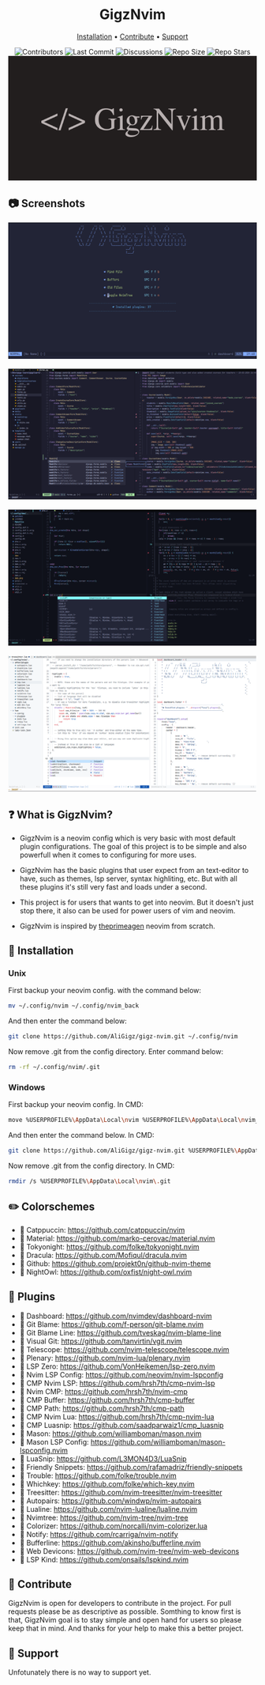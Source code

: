 <h1 align="center">GigzNvim</h1>

<div align="center">
    <a href="https://github.com/AliGigz/gigz-nvim?tab=readme-ov-file#--installation">Installation</a>
    <span> • </span>
    <a href="https://github.com/AliGigz/gigz-nvim?tab=readme-ov-file#--contribute">Contribute</a>
    <span> • </span>
    <a href="https://github.com/AliGigz/gigz-nvim?tab=readme-ov-file#--support">Support</a>
    <p></p>
</div>

<div align="center">
<img style="margine: 10px;" src="https://img.shields.io/github/contributors/AliGigz/gigz-nvim?style=for-the-badge&label=%EF%82%9B%20Contributors&labelColor=%231a1b26&color=%23a9b1d6" alt="Contributors">
<img style="margine: 10px" src="https://img.shields.io/github/last-commit/AliGigz/gigz-nvim?style=for-the-badge&label=%EF%82%9B%20Last%20Commit&labelColor=%231a1b26&color=%23a9b1d6" alt="Last Commit">
<img style="margine: 10px" src="https://img.shields.io/github/discussions/AliGigz/gigz-nvim?style=for-the-badge&label=%EF%82%9B%20Discussions&labelColor=%231a1b26&color=%23a9b1d6" alt="Discussions">
<img style="margine: 10px" src="https://img.shields.io/github/repo-size/AliGigz/gigz-nvim?style=for-the-badge&label=%EF%82%9B%20Size&labelColor=%231a1b26&color=%23a9b1d6" alt="Repo Size">
<img style="margine: 10px" src="https://img.shields.io/github/stars/AlIGigz/gigz-nvim?style=for-the-badge&label=%EF%82%9B%20Stars&labelColor=%231a1b26&color=%23a9b1d6" alt="Repo Stars">

</div>

<div align="center">
    <img src="https://github.com/AliGigz/gigz-nvim/blob/main/logos/GigzNvim.png">
</div>

## 📷  Screenshots
<div align="center">
    <img src="https://github.com/AliGigz/gigz-nvim/blob/main/screenshots/gigz-nvim-dash.png">
    <br>
    <br>
    <img src="https://github.com/AliGigz/gigz-nvim/blob/main/screenshots/gigz-nvim-py.png">
    <br>
    <br>
    <img src="https://github.com/AliGigz/gigz-nvim/blob/main/screenshots/gigz-nvim-c.png">
    <br>
    <br>
    <img src="https://github.com/AliGigz/gigz-nvim/blob/main/screenshots/gigz-nvim-lua.png">
</div>

## ❓  What is GigzNvim?
- GigzNvim is a neovim config which is very basic with most default plugin configurations. The goal of this project is to be simple and also powerfull when it comes to configuring for more uses.

- GigzNvim has the basic plugins that user expect from an text-editor to have, such as themes, lsp server, syntax highliting, etc. But with all these plugins it's still very fast and loads under a second.

- This project is for users that wants to get into neovim. But it doesn't just stop there, it also can be used for power users of vim and neovim.

- GigzNvim is inspired by <a href="https://github.com/theprimeagen">theprimeagen</a> neovim from scratch.


## 🔨  Installation
### Unix
First backup your neovim config. with the command below:
```sh
mv ~/.config/nvim ~/.config/nvim_back
```
And then enter the command below:
```sh
git clone https://github.com/AliGigz/gigz-nvim.git ~/.config/nvim
```
Now remove .git from the config directory. Enter command below:
```sh
rm -rf ~/.config/nvim/.git
```

### Windows
First backup your neovim config. In CMD:
```sh
move %USERPROFILE%\AppData\Local\nvim %USERPROFILE%\AppData\Local\nvim_back
```
And then enter the command below. In CMD:
```sh
git clone https://github.com/AliGigz/gigz-nvim.git %USERPROFILE%\AppData\Local\nvim
```
Now remove .git from the config directory. In CMD:
```sh
rmdir /s %USERPROFILE%\AppData\Local\nvim\.git
```

## ✏️  Colorschemes
-   Catppuccin: https://github.com/catppuccin/nvim
-   Material: https://github.com/marko-cerovac/material.nvim
-   Tokyonight: https://github.com/folke/tokyonight.nvim
-   Dracula: https://github.com/Mofiqul/dracula.nvim
-   Github: https://github.com/projekt0n/github-nvim-theme
-   NightOwl: https://github.com/oxfist/night-owl.nvim

## 🚀  Plugins
-   Dashboard: https://github.com/nvimdev/dashboard-nvim
-   Git Blame: https://github.com/f-person/git-blame.nvim
-   Git Blame Line: https://github.com/tveskag/nvim-blame-line
-   Visual Git: https://github.com/tanvirtin/vgit.nvim
-   Telescope: https://github.com/nvim-telescope/telescope.nvim
-   Plenary: https://github.com/nvim-lua/plenary.nvim
-   LSP Zero: https://github.com/VonHeikemen/lsp-zero.nvim
-   Nvim LSP Config: https://github.com/neovim/nvim-lspconfig
-   CMP Nvim LSP: https://github.com/hrsh7th/cmp-nvim-lsp
-   Nvim CMP: https://github.com/hrsh7th/nvim-cmp
-   CMP Buffer: https://github.com/hrsh7th/cmp-buffer
-   CMP Path: https://github.com/hrsh7th/cmp-path
-   CMP Nvim Lua: https://github.com/hrsh7th/cmp-nvim-lua
-   CMP Luasnip: https://github.com/saadparwaiz1/cmp_luasnip
-   Mason: https://github.com/williamboman/mason.nvim
-   Mason LSP Config: https://github.com/williamboman/mason-lspconfig.nvim
-   LuaSnip: https://github.com/L3MON4D3/LuaSnip
-   Friendly Snippets: https://github.com/rafamadriz/friendly-snippets
-   Trouble: https://github.com/folke/trouble.nvim
-   Whichkey: https://github.com/folke/which-key.nvim
-   Treesitter: https://github.com/nvim-treesitter/nvim-treesitter
-   Autopairs: https://github.com/windwp/nvim-autopairs
-   Lualine: https://github.com/nvim-lualine/lualine.nvim
-   Nvimtree: https://github.com/nvim-tree/nvim-tree
-   Colorizer: https://github.com/norcalli/nvim-colorizer.lua
-   Notify: https://github.com/rcarriga/nvim-notify
-   Bufferline: https://github.com/akinsho/bufferline.nvim
-   Web Devicons: https://github.com/nvim-tree/nvim-web-devicons
-   LSP Kind: https://github.com/onsails/lspkind.nvim

## 👥  Contribute
GigzNvim is open for developers to contribute in the project. For pull requests please be as descriptive as possible. Somthing to know first is that, GigzNvim goal is to stay simple and open hand for users so please keep that in mind. And thanks for your help to make this a better project.

## 💖  Support
Unfotunately there is no way to support yet.

